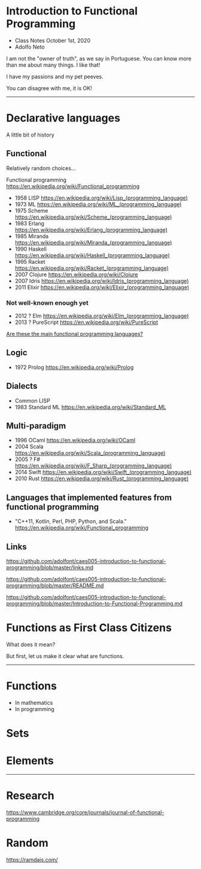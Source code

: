 
# Introduction to Functional Programming
 - Class Notes October 1st, 2020
 - Adolfo Neto

I am not the "owner of truth", as we say in Portuguese. You can know more than me about many things. I like that!

I have my passions and my pet peeves.

You can disagree with me, it is OK!

---


# Declarative languages

A little bit of history

## Functional

Relatively random choices...

Functional programming https://en.wikipedia.org/wiki/Functional_programming


- 1958 LISP https://en.wikipedia.org/wiki/Lisp_(programming_language)
- 1973 ML https://en.wikipedia.org/wiki/ML_(programming_language)
- 1975 Scheme https://en.wikipedia.org/wiki/Scheme_(programming_language)
- 1983 Erlang https://en.wikipedia.org/wiki/Erlang_(programming_language)
- 1985 Miranda https://en.wikipedia.org/wiki/Miranda_(programming_language)
- 1990 Haskell https://en.wikipedia.org/wiki/Haskell_(programming_language)
- 1995 Racket https://en.wikipedia.org/wiki/Racket_(programming_language)
- 2007 Clojure https://en.wikipedia.org/wiki/Clojure
- 2007 Idris https://en.wikipedia.org/wiki/Idris_(programming_language)
- 2011 Elixir https://en.wikipedia.org/wiki/Elixir_(programming_language)

### Not well-known enough yet

- 2012 ? Elm https://en.wikipedia.org/wiki/Elm_(programming_language)
- 2013 ? PureScript https://en.wikipedia.org/wiki/PureScript

[Are these the main functional programming languages?](https://twitter.com/adolfont/status/1311426261684834306?s=20)

## Logic 

- 1972 Prolog https://en.wikipedia.org/wiki/Prolog

## Dialects

- Common LISP
- 1983 Standard ML https://en.wikipedia.org/wiki/Standard_ML


## Multi-paradigm

- 1996 OCaml https://en.wikipedia.org/wiki/OCaml
- 2004 Scala https://en.wikipedia.org/wiki/Scala_(programming_language)
- 2005 ? F# https://en.wikipedia.org/wiki/F_Sharp_(programming_language)
- 2014 Swift https://en.wikipedia.org/wiki/Swift_(programming_language)
- 2010 Rust https://en.wikipedia.org/wiki/Rust_(programming_language)

## Languages that implemented features from functional programming 

- "C++11, Kotlin,  Perl, PHP, Python, and Scala." https://en.wikipedia.org/wiki/Functional_programming

## Links

https://github.com/adolfont/caes005-introduction-to-functional-programming/blob/master/links.md

https://github.com/adolfont/caes005-introduction-to-functional-programming/blob/master/README.md

https://github.com/adolfont/caes005-introduction-to-functional-programming/blob/master/Introduction-to-Functional-Programming.md

# Functions as First Class Citizens

What does it mean?

But first, let us make it clear what are functions. 

---

# Functions

- In mathematics
- In programming

# Sets

# Elements

---

# Research 

https://www.cambridge.org/core/journals/journal-of-functional-programming

# Random 

https://ramdajs.com/





